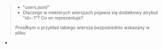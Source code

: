 >   - "users.jsonl"
>   - Dlaczego w niektórych wierszach pojawia się dodatkowy atrybut 
>   "id=-1"? Co on reprezentuje?
>
>Prosiłbym o przykład takiego wiersza bezpośrednio wskazany w pliku.

- 